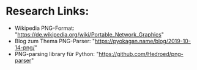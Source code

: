 # Research Links:
- Wikipedia PNG-Format: "https://de.wikipedia.org/wiki/Portable_Network_Graphics"
- Blog zum Thema PNG-Parser: "https://pyokagan.name/blog/2019-10-14-png/"
- PNG-parsing library für Python: "https://github.com/Hedroed/png-parser" 
